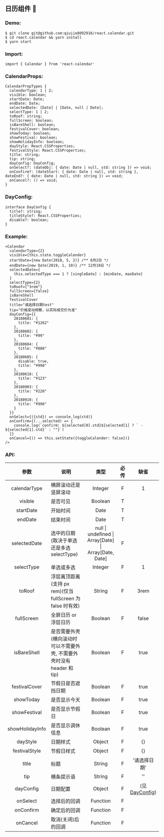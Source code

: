 **<h2>日历组件 📅</h2>**

<h3>Demo:</h3>

```
$ git clone git@github.com:qiujie8092916/react.calendar.git
$ cd react.calendar && yarn install
$ yarn start
```


<h3>Import:</h3>

```
import { Calendar } from 'react-calendar'
```


<h3>CalendarProps:</h3>

```
CalendarPropTypes {
  calendarType: 1 | 2;
  visible: boolean;
  startDate: Date;
  endDate: Date;
  selectedDate: [Date] | [Date, null | Date];
  selectType: 1 | 2;
  toRoof: string;
  fullScreen: boolean;
  isBareShell: boolean;
  festivalCover: boolean;
  showToday: boolean;
  showFestival: boolean;
  showHolidayInfo: boolean;
  dayStyle: React.CSSProperties;
  festivalStyle: React.CSSProperties;
  title: string;
  tip: string;
  dayConfig: DayConfig;
  onSelect?: (dateObj: { date: Date | null, std: string }) => void;
  onConfirm?: (dateStart: { date: Date | null, std: string }, dateEnd?: { date: Date | null, std: string }) => void;
  onCancel?: () => void;
}
```


<h3>DayConfig:</h3>

```
interface DayConfig {
  title?: string;
  titleStyle?: React.CSSProperties;
  disable?: boolean;
}
```


<h3>Example:</h3>

```
<Calendar
  calendarType={2}
  visible={this.state.toggleCalender}
  startDate={new Date(2018, 5, 2)} /** 6月2日 */
  endDate={new Date(2019, 1, 10)} /** 12月10日 */
  selectedDate={
    this.selectedType === 1 ? [singleDate] : [minDate, maxDate]
  }
  selectType={2}
  toRoof={"3rem"}
  fullScreen={false}
  isBareShell
  festivalCover
  title="请选择日期test"
  tip="价格变动频繁，以实际成交价为准"
  dayConfig={{
    20180601: {
      title: "¥1262"
    },
    20180602: {
      title: "¥99"
    },
    20180604: {
      title: "¥888"
    },
    20180605: {
      disable: true,
      title: "¥998"
    },
    20180618: {
      title: "¥123"
    },
    20180903: {
      title: "¥228"
    },
    20180910: {
      title: "¥998"
    }
  }}
  onSelect={({std}) => console.log(std)}
  onConfirm={(...selected) => {
    console.log(`confirm: ${selected[0].std}${selected[1] ? ` - ${selected[1].std}` : ""}`)
  }}
  onCancel={() => this.setState({toggleCalender: false})}
/>
```


<h3>API:</h3>

<table>
  <thead>
    <tr>
      <th>参数</th>
      <th>说明</th>
      <th>类型</th>
      <th>必传</th>
      <th>缺省</th>
    </tr>
  </thead>
  <tbody>
    <tr>
      <td align="center">calendarType</td>
      <td>横屏滚动还是竖屏滚动</td>
      <td align="center">Integer</td>
      <td align="center">F</td>
      <td align="center">1</td>
    </tr>
    <tr>
      <td align="center">visible</td>
      <td>是否可见</td>
      <td align="center">Boolean</td>
      <td align="center">T</td>
      <td align="center"></td>
    </tr>
    <tr>
      <td align="center">startDate</td>
      <td>开始时间</td>
      <td align="center">Date</td>
      <td align="center">T</td>
      <td align="center"></td>
    </tr>
    <tr>
      <td align="center">endDate</td>
      <td>结束时间</td>
      <td align="center">Date</td>
      <td align="center">T</td>
      <td align="center"></td>
    </tr>
    <tr>
      <td align="center">selectedDate</td>
      <td>选中的日期(取决于单选还是多选 selectType)</td>
      <td align="center">null | undefined | Array[Date] | Array[Date, Date]</td>
      <td align="center">F</td>
      <td align="center"></td>
    </tr>
    <tr>
      <td align="center">selectType</td>
      <td>单选或多选</td>
      <td align="center">Integer</td>
      <td align="center">F</td>
      <td align="center">1</td>
    </tr>
    <tr>
      <td align="center">toRoof</td>
      <td>浮层离顶距离(支持 px rem)(仅当 fullScreen 为 false 时有效)</td>
      <td align="center">String</td>
      <td align="center">F</td>
      <td align="center">3rem</td>
    </tr>
    <tr>
      <td align="center">fullScreen</td>
      <td>全屏日历 or 浮层日历</td>
      <td align="center">Boolean</td>
      <td align="center">F</td>
      <td align="center">false</td>
    </tr>
    <tr>
      <td align="center">isBareShell</td>
      <td>是否需要外壳(横向滚动时可以不需要外壳, 不需要外壳时没有 header 和 tip)</td>
      <td align="center">Boolean</td>
      <td align="center">F</td>
      <td align="center">true</td>
    </tr>
    <tr>
      <td align="center">festivalCover</td>
      <td>节假日是否遮挡日期</td>
      <td align="center">Boolean</td>
      <td align="center">F</td>
      <td align="center">true</td>
    </tr>
    <tr>
      <td align="center">showToday</td>
      <td>是否显示今天</td>
      <td align="center">Boolean</td>
      <td align="center">F</td>
      <td align="center">true</td>
    </tr>
    <tr>
      <td align="center">showFestival</td>
      <td>是否显示节假日</td>
      <td align="center">Boolean</td>
      <td align="center">F</td>
      <td align="center">true</td>
    </tr>
    <tr>
      <td align="center">showHolidayInfo</td>
      <td>是否显示调休信息</td>
      <td align="center">Boolean</td>
      <td align="center">F</td>
      <td align="center">true</td>
    </tr>
    <tr>
      <td align="center">dayStyle</td>
      <td>日期样式</td>
      <td align="center">Object</td>
      <td align="center">F</td>
      <td align="center">{}</td>
    </tr>
    <tr>
      <td align="center">festivalStyle</td>
      <td>节假日样式</td>
      <td align="center">Object</td>
      <td align="center">F</td>
      <td align="center">{}</td>
    </tr>
    <tr>
      <td align="center">title</td>
      <td>标题</td>
      <td align="center">String</td>
      <td align="center">F</td>
      <td align="center">'请选择日期'</td>
    </tr>
    <tr>
      <td align="center">tip</td>
      <td>横条提示语</td>
      <td align="center">String</td>
      <td align="center">F</td>
      <td align="center">''</td>
    </tr>
    <tr>
      <td align="center">dayConfig</td>
      <td>日期配置</td>
      <td align="center">Object</td>
      <td align="center">F</td>
      <td align="center">(见<a href="https://github.com/qiujie8092916/react.calendar#dayconfig" >DayConfig</a>)</td>
    </tr>
    <tr>
      <td align="center">onSelect</td>
      <td>选择后的回调</td>
      <td align="center">Function</td>
      <td align="center">F</td>
      <td align="center"></td>
    </tr>
    <tr>
      <td align="center">onConfirm</td>
      <td>确定后的回调</td>
      <td align="center">Function</td>
      <td align="center">F</td>
      <td align="center"></td>
    </tr>
    <tr>
      <td align="center">onCancel</td>
      <td>取消(关闭)后的回调</td>
      <td align="center">Function</td>
      <td align="center">F</td>
      <td align="center"></td>
    </tr>
  </tbody>
</table>
